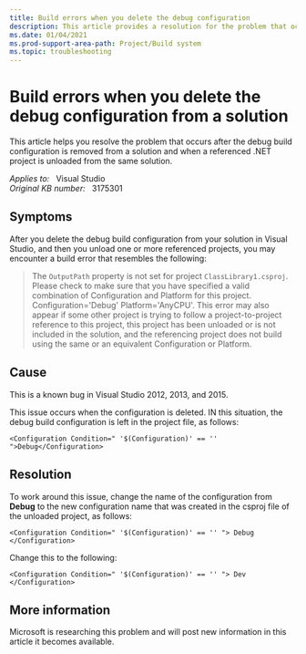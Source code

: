```yaml
---
title: Build errors when you delete the debug configuration
description: This article provides a resolution for the problem that occurs after the debug build configuration is removed from a solution and when a referenced .NET project is unloaded from the same solution.
ms.date: 01/04/2021
ms.prod-support-area-path: Project/Build system
ms.topic: troubleshooting
---
```

# Build errors when you delete the debug configuration from a solution

This article helps you resolve the problem that occurs after the debug build configuration is removed from a solution and when a referenced .NET project is unloaded from the same solution.

_Applies to:_ &nbsp; Visual Studio  
_Original KB number:_ &nbsp; 3175301

## Symptoms

After you delete the debug build configuration from your solution in Visual Studio, and then you unload one or more referenced projects, you may encounter a build error that resembles the following:

> The `OutputPath` property is not set for project `ClassLibrary1.csproj`. Please check to make sure that you have specified a valid combination of Configuration and Platform for this project. Configuration='Debug' Platform='AnyCPU'. This error may also appear if some other project is trying to follow a project-to-project reference to this project, this project has been unloaded or is not included in the solution, and the referencing project does not build using the same or an equivalent Configuration or Platform.

## Cause

This is a known bug in Visual Studio 2012, 2013, and 2015.

This issue occurs when the configuration is deleted. IN this situation, the debug build configuration is left in the project file, as follows:

`<Configuration Condition=" '$(Configuration)' == '' ">Debug</Configuration>`

## Resolution

To work around this issue, change the name of the configuration from **Debug** to the new configuration name that was created in the csproj file of the unloaded project, as follows:

`<Configuration Condition=" '$(Configuration)' == '' "> Debug </Configuration>`

Change this to the following:

`<Configuration Condition=" '$(Configuration)' == '' "> Dev </Configuration>`

## More information

Microsoft is researching this problem and will post new information in this article it becomes available.
